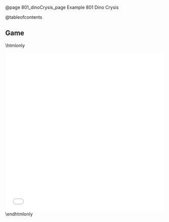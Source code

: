 @page 801_dinoCrysis_page Example 801 Dino Crysis

@tableofcontents

## Game

\htmlonly
<iframe id="demoFrame" src="webExamples/801_dinoCrysis.html" style="height:500px;width:100%;border:none;display:block;"></iframe>
\endhtmlonly
